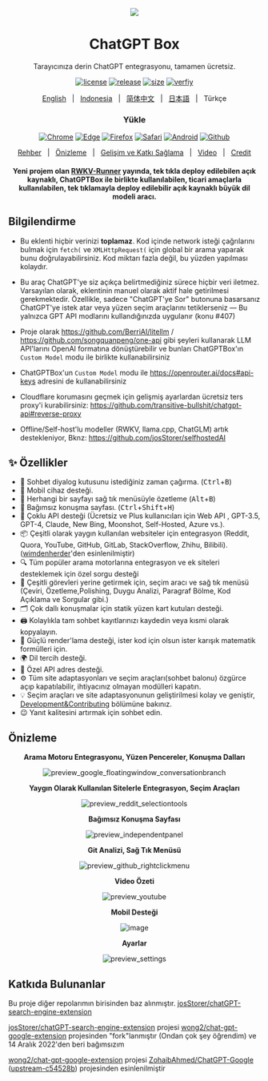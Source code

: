 <p align="center">
    <img src="./src/logo.png">
</p>

<h1 align="center">ChatGPT Box</h1>

<div align="center">

Tarayıcınıza derin ChatGPT entegrasyonu, tamamen ücretsiz.


[![license][license-image]][license-url]
[![release][release-image]][release-url]
[![size](https://img.shields.io/badge/minified%20size-390%20kB-blue)][release-url]
[![verfiy][verify-image]][verify-url]

[English](README.md) &nbsp;&nbsp;|&nbsp;&nbsp; [Indonesia](README_IN.md) &nbsp;&nbsp;|&nbsp;&nbsp; [简体中文](README_ZH.md) &nbsp;&nbsp;|&nbsp;&nbsp; [日本語](README_JA.md) &nbsp;&nbsp;|&nbsp;&nbsp; Türkçe

### Yükle

[![Chrome][Chrome-image]][Chrome-url]
[![Edge][Edge-image]][Edge-url]
[![Firefox][Firefox-image]][Firefox-url]
[![Safari][Safari-image]][Safari-url]
[![Android][Android-image]][Android-url]
[![Github][Github-image]][Github-url]

[Rehber](https://github.com/josStorer/chatGPTBox/wiki/Guide) &nbsp;&nbsp;|&nbsp;&nbsp; [Önizleme](#Preview) &nbsp;&nbsp;|&nbsp;&nbsp; [Gelişim ve Katkı Sağlama][dev-url] &nbsp;&nbsp;|&nbsp;&nbsp; [Video](https://www.youtube.com/watch?v=E1smDxJvTRs) &nbsp;&nbsp;|&nbsp;&nbsp; [Credit](#Credit)

[dev-url]: https://github.com/josStorer/chatGPTBox/wiki/Development&Contributing

[license-image]: http://img.shields.io/badge/license-MIT-blue.svg

[license-url]: https://github.com/josStorer/chatGPTBox/blob/master/LICENSE

[release-image]: https://img.shields.io/github/release/josStorer/chatGPTBox.svg

[release-url]: https://github.com/josStorer/chatGPTBox/releases/latest

[verify-image]: https://github.com/josStorer/chatGPTBox/workflows/verify-configs/badge.svg

[verify-url]: https://github.com/josStorer/chatGPTBox/actions/workflows/verify-configs.yml

[Chrome-image]: https://img.shields.io/badge/-Chrome-brightgreen?logo=google-chrome&logoColor=white

[Chrome-url]: https://chrome.google.com/webstore/detail/chatgptbox/eobbhoofkanlmddnplfhnmkfbnlhpbbo

[Edge-image]: https://img.shields.io/badge/-Edge-blue?logo=microsoft-edge&logoColor=white

[Edge-url]: https://microsoftedge.microsoft.com/addons/detail/fission-chatbox-best/enjmfilpkbbabhgeoadmdpjjpnahkogf

[Firefox-image]: https://img.shields.io/badge/-Firefox-orange?logo=firefox-browser&logoColor=white

[Firefox-url]: https://addons.mozilla.org/firefox/addon/chatgptbox/

[Safari-image]: https://img.shields.io/badge/-Safari-blue?logo=safari&logoColor=white

[Safari-url]: https://apps.apple.com/app/fission-chatbox/id6446611121

[Android-image]: https://img.shields.io/badge/-Android-brightgreen?logo=android&logoColor=white

[Android-url]: https://github.com/josStorer/chatGPTBox/wiki/Install#install-to-android

[Github-image]: https://img.shields.io/badge/-Github-black?logo=github&logoColor=white

[Github-url]: https://github.com/josStorer/chatGPTBox/wiki/Install

#### Yeni projem olan [RWKV-Runner](https://github.com/josStorer/RWKV-Runner) yayında, tek tıkla deploy edilebilen açık kaynaklı, ChatGPTBox ile birlikte kullanılabilen, ticari amaçlarla kullanılabilen, tek tıklamayla deploy edilebilir açık kaynaklı büyük dil modeli aracı.

</div>

## Bilgilendirme

- Bu eklenti hiçbir verinizi **toplamaz**. Kod içinde network isteği çağrılarını bulmak için `fetch(` ve `XMLHttpRequest(` için global bir arama yaparak bunu doğrulayabilirsiniz. Kod miktarı fazla değil, bu yüzden yapılması kolaydır.

- Bu araç ChatGPT'ye siz açıkça belirtmediğiniz sürece hiçbir veri iletmez. Varsayılan olarak, eklentinin manuel olarak aktif hale getirilmesi gerekmektedir. Özellikle, sadece "ChatGPT'ye Sor" butonuna basarsanız ChatGPT'ye istek atar veya yüzen seçim araçlarını tetiklerseniz — Bu yalnızca GPT API modlarını kullandığınızda uygulanır (konu #407)

- Proje olarak https://github.com/BerriAI/litellm / https://github.com/songquanpeng/one-api gibi şeyleri kullanarak LLM API'larını OpenAI formatına dönüştürebilir ve bunları ChatGPTBox'ın `Custom Model` modu ile birlikte kullanabilirsiniz

- ChatGPTBox'un `Custom Model` modu ile https://openrouter.ai/docs#api-keys adresini de kullanabilirsiniz

- Cloudflare korumasını geçmek için gelişmiş ayarlardan ücretsiz ters proxy'i kurabilirsiniz: https://github.com/transitive-bullshit/chatgpt-api#reverse-proxy

- Offline/Self-host'lu modeller (RWKV, llama.cpp, ChatGLM) artık destekleniyor, Bknz: https://github.com/josStorer/selfhostedAI

## ✨ Özellikler

- 🌈 Sohbet diyalog kutusunu istediğiniz zaman çağırma. (<kbd>Ctrl</kbd>+<kbd>B</kbd>)
- 📱 Mobil cihaz desteği.
- 📓 Herhangi bir sayfayı sağ tık menüsüyle özetleme (<kbd>Alt</kbd>+<kbd>B</kbd>)
- 📖 Bağımsız konuşma sayfası. (<kbd>Ctrl</kbd>+<kbd>Shift</kbd>+<kbd>H</kbd>)
- 🔗 Çoklu API desteği (Ücretsiz ve Plus kullanıcıları için Web API , GPT-3.5, GPT-4, Claude, New Bing, Moonshot, Self-Hosted, Azure vs.).
- 📦 Çeşitli olarak yaygın kullanılan websiteler için entegrasyon (Reddit, Quora, YouTube, GitHub, GitLab, StackOverflow, Zhihu, Bilibili). ([wimdenherder](https://github.com/wimdenherder)'den esinlenilmiştir)
- 🔍 Tüm popüler arama motorlarına entegrasyon ve ek siteleri desteklemek için özel sorgu desteği 
- 🧰 Çeşitli görevleri yerine getirmek için, seçim aracı ve sağ tık menüsü (Çeviri, Özetleme,Polishing, Duygu Analizi, Paragraf Bölme, Kod Açıklama ve Sorgular gibi.)
- 🗂️ Çok dallı konuşmalar için statik yüzen kart kutuları desteği.
- 🖨️ Kolaylıkla tam sohbet kayıtlarınızı kaydedin veya kısmi olarak kopyalayın.
- 🎨 Güçlü render'lama desteği, ister kod için olsun ister karışık matematik formülleri için.
- 🌍 Dil tercih desteği.
- 📝 Özel API adres desteği.
- ⚙️ Tüm site adaptasyonları ve seçim araçları(sohbet balonu) özgürce açıp kapatılabilir, ihtiyacınız olmayan modülleri kapatın.
- 💡 Seçim araçları ve site adaptasyonunun geliştirilmesi kolay ve geniştir, [Development&Contributing][dev-url] bölümüne bakınız.
- 😉 Yanıt kalitesini artırmak için sohbet edin.

## Önizleme

<div align="center">

**Arama Motoru Entegrasyonu, Yüzen Pencereler, Konuşma Dalları**

![preview_google_floatingwindow_conversationbranch](screenshots/preview_google_floatingwindow_conversationbranch.jpg)

**Yaygın Olarak Kullanılan Sitelerle Entegrasyon, Seçim Araçları**

![preview_reddit_selectiontools](screenshots/preview_reddit_selectiontools.jpg)

**Bağımsız Konuşma Sayfası**

![preview_independentpanel](screenshots/preview_independentpanel.jpg)

**Git Analizi, Sağ Tık Menüsü**

![preview_github_rightclickmenu](screenshots/preview_github_rightclickmenu.jpg)

**Video Özeti**

![preview_youtube](screenshots/preview_youtube.jpg)

**Mobil Desteği**

![image](https://user-images.githubusercontent.com/13366013/225529110-9221c8ce-ad41-423e-b6ec-097981e74b66.png)

**Ayarlar**

![preview_settings](screenshots/preview_settings.jpg)

</div>

## Katkıda Bulunanlar

Bu proje diğer repolarımın birisinden baz alınmıştır.
[josStorer/chatGPT-search-engine-extension](https://github.com/josStorer/chatGPT-search-engine-extension)

[josStorer/chatGPT-search-engine-extension](https://github.com/josStorer/chatGPT-search-engine-extension) projesi [wong2/chat-gpt-google-extension](https://github.com/wong2/chat-gpt-google-extension) projesinden "fork"lanmıştır (Ondan çok şey öğrendim)
ve 14 Aralık 2022'den beri bağımsızım

[wong2/chat-gpt-google-extension](https://github.com/wong2/chat-gpt-google-extension) projesi [ZohaibAhmed/ChatGPT-Google](https://github.com/ZohaibAhmed/ChatGPT-Google) ([upstream-c54528b](https://github.com/wong2/chatgpt-google-extension/commit/c54528b0e13058ab78bfb433c92603db017d1b6b)) projesinden esinlenilmiştir
